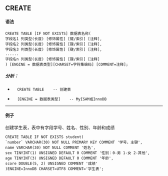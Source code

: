 ## CREATE

#### 语法

```mysql
CREATE TABLE [IF NOT EXISTS] 数据表名称(
字段名1 列类型(长度) [修饰属性] [键/索引] [注释],
字段名2 列类型(长度) [修饰属性] [键/索引] [注释],
字段名3 列类型(长度) [修饰属性] [键/索引] [注释],
......
字段名n 列类型(长度) [修饰属性] [键/索引] [注释]
) [ENGINE = 数据表类型][CHARSET=字符集编码] [COMMENT=注释];
```

##### 分析：

* ```mysql
	CREATE TABLE	-- 创建表
	```

* ```mysql
	[ENGINE = 数据表类型]	-- MyISAM或InnoDB
	```

---

#### 例子

创建学生表，表中有字段学号、姓名、性别、年龄和成绩

```mysql
CREATE TABLE IF NOT EXISTS student(
`number` VARCHAR(30) NOT NULL PRIMARY KEY COMMENT '学号，主键',
name VARCHAR(30) NOT NULL COMMENT '姓名',
sex TINYINT(1) UNSIGNED DEFAULT 0 COMMENT '性别：0-男 1-女 2-其他',
age TINYINT(3) UNSIGNED DEFAULT 0 COMMENT '年龄',
score DOUBLE(5, 2) UNSIGNED COMMENT '成绩'
)ENGINE=InnoDB CHARSET=UTF8 COMMENT='学生表';
```

